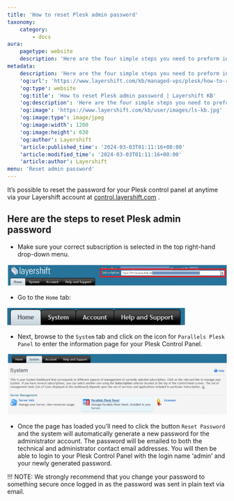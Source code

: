 ```yaml
---
title: 'How to reset Plesk admin password'
taxonomy:
    category:
        - docs
aura:
    pagetype: website
    description: 'Here are the four simple steps you need to preform in order to reset Plesk admin password in your Layershift Control Panel.'
metadata:
    description: 'Here are the four simple steps you need to preform in order to reset Plesk admin password in your Layershift Control Panel.'
    'og:url': 'https://www.layershift.com/kb/managed-vps/plesk/how-to-reset-plesk-admin-password'
    'og:type': website
    'og:title': 'How to reset Plesk admin password | Layershift KB'
    'og:description': 'Here are the four simple steps you need to preform in order to reset Plesk admin password in your Layershift Control Panel.'
    'og:image': 'https://www.layershift.com/kb/user/images/ls-kb.jpg'
    'og:image:type': image/jpeg
    'og:image:width': 1200
    'og:image:height': 630
    'og:author': Layershift
    'article:published_time': '2024-03-03T01:11:16+00:00'
    'article:modified_time': '2024-03-03T01:11:16+00:00'
    'article:author': Layershift
menu: 'Reset admin password'
---
```


It’s possible to reset the password for your Plesk control panel at anytime via your Layershift account at [control.layershift.com](https://control.layershift.com/) .

## Here are the steps to reset Plesk admin password

* Make sure your correct subscription is selected in the top right-hand drop-down menu.

![How%20to%20reset%20Plesk%20admin%20password-1](How%20to%20reset%20Plesk%20admin%20password-1.png "How%20to%20reset%20Plesk%20admin%20password-1")

* Go to the `Home` tab:

![How%20to%20reset%20Plesk%20admin%20password-2](How%20to%20reset%20Plesk%20admin%20password-2.png "How%20to%20reset%20Plesk%20admin%20password-2")

* Next, browse to the `System` tab and click on the icon for `Parallels Plesk Panel` to enter the information page for your Plesk Control Panel.

![How%20to%20reset%20Plesk%20admin%20password-3](How%20to%20reset%20Plesk%20admin%20password-3.png "How%20to%20reset%20Plesk%20admin%20password-3")

* Once the page has loaded you’ll need to click the button `Reset Password`  and the system will automatically generate a new password for the administrator account. The password will be emailed to both the technical and administrator contact email addresses. You will then be able to login to your Plesk Control Panel with the login name ‘admin’ and your newly generated password.

!!! NOTE: We strongly recommend that you change your password to something secure once logged in as the password was sent in plain text via email.

